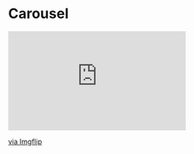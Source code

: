 # Carousel

<div style="width:360px;max-width:100%;"><div style="height:0;padding-bottom:56.11%;position:relative;"><iframe width="360" height="202" style="position:absolute;top:0;left:0;width:100%;height:100%;" frameBorder="0" src="https://imgflip.com/embed/4i5mmf"></iframe></div><p><a href="https://imgflip.com/gif/4i5mmf">via Imgflip</a></p></div>
